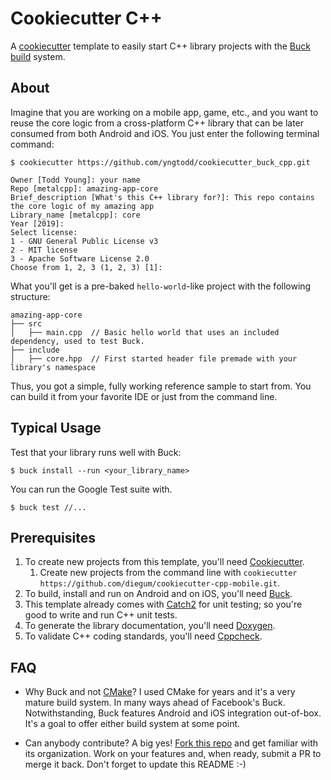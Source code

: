 
# Cookiecutter C++

A [cookiecutter](https://github.com/audreyr/cookiecutter) template to easily start C++ library projects with the 
[Buck build](https://buckbuild.com/) system. 

## About

Imagine that you are working on a mobile app, game, etc., and you want to reuse the core logic from a cross-platform C++ library that can be later consumed from both Android and iOS.
You just enter the following terminal command:

    $ cookiecutter https://github.com/yngtodd/cookiecutter_buck_cpp.git

    Owner [Todd Young]: your name
    Repo [metalcpp]: amazing-app-core
    Brief_description [What's this C++ library for?]: This repo contains the core logic of my amazing app
    Library_name [metalcpp]: core
    Year [2019]:
    Select license:
    1 - GNU General Public License v3
    2 - MIT license
    3 - Apache Software License 2.0
    Choose from 1, 2, 3 (1, 2, 3) [1]:

What you'll get is a pre-baked `hello-world`-like project with the following structure:

    amazing-app-core
    ├── src          
    │   ├── main.cpp  // Basic hello world that uses an included dependency, used to test Buck.
    ├── include 
    │   ├── core.hpp  // First started header file premade with your library's namespace 

Thus, you got a simple, fully working reference sample to start from.
You can build it from your favorite IDE or just from the command line.

## Typical Usage

Test that your library runs well with Buck:

    $ buck install --run <your_library_name> 

You can run the Google Test suite with.

    $ buck test //...

## Prerequisites

1. To create new projects from this template, you'll need [Cookiecutter](https://github.com/audreyr/cookiecutter).
    1. Create new projects from the command line with `cookiecutter https://github.com/diegum/cookiecutter-cpp-mobile.git`.
2. To build, install and run on Android and on iOS, you'll need [Buck](https://buckbuild.com).
5. This template already comes with [Catch2](http://catch-lib.net/) for unit testing; so you're good to write and run C++ unit tests.
6. To generate the library documentation, you'll need [Doxygen](http://www.doxygen.nl).
7. To validate C++ coding standards, you'll need [Cppcheck](http://cppcheck.sourceforge.net).

## FAQ

- Why Buck and not [CMake](http://www.cmake.org/)?
I used CMake for years and it's a very mature build system. In many ways ahead of Facebook's Buck. Notwithstanding, Buck features Android and iOS integration out-of-box.
It's a goal to offer either build system at some point.

- Can anybody contribute?
A big yes! [Fork this repo](https://help.github.com/articles/fork-a-repo/) and get familiar with its organization. Work on your features and, when ready, submit a PR to merge it back. Don't forget to update this README :-)